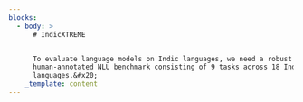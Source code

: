 ```yaml
---
blocks:
  - body: >
      # IndicXTREME


      To evaluate language models on Indic languages, we need a robust
      human-annotated NLU benchmark consisting of 9 tasks across 18 Indic
      languages.&#x20;
    _template: content
---
```



